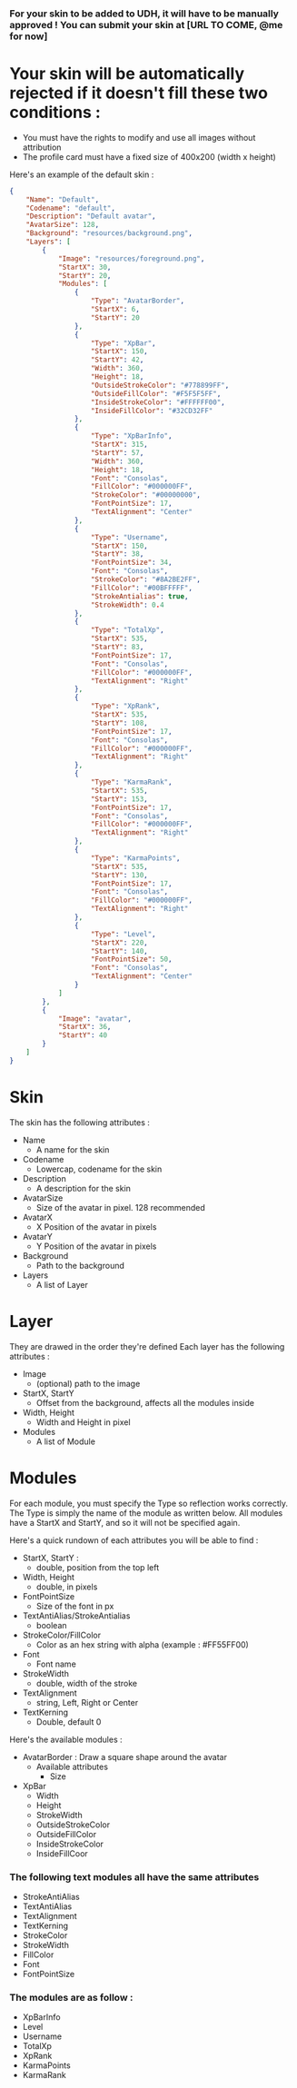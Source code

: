 ### For your skin to be added to UDH, it will have to be manually approved ! You can submit your skin at [URL TO COME, @me for now]
# Your skin will be automatically rejected if it doesn't fill these two conditions :
* You must have the rights to modify and use all images without attribution
* The profile card must have a fixed size of 400x200 (width x height)

Here's an example of the default skin :
```json
{
    "Name": "Default",
    "Codename": "default",
    "Description": "Default avatar",
    "AvatarSize": 128,
    "Background": "resources/background.png",
    "Layers": [
        {
            "Image": "resources/foreground.png",
            "StartX": 30,
            "StartY": 20,
            "Modules": [
                {
                    "Type": "AvatarBorder",
                    "StartX": 6,
                    "StartY": 20
                },
                {
                    "Type": "XpBar",
                    "StartX": 150,
                    "StartY": 42,
                    "Width": 360,
                    "Height": 18,
                    "OutsideStrokeColor": "#778899FF",
                    "OutsideFillColor": "#F5F5F5FF",
                    "InsideStrokeColor": "#FFFFFF00",
                    "InsideFillColor": "#32CD32FF"
                },
                {
                    "Type": "XpBarInfo",
                    "StartX": 315,
                    "StartY": 57,
                    "Width": 360,
                    "Height": 18,
                    "Font": "Consolas",
                    "FillColor": "#000000FF",
                    "StrokeColor": "#00000000",
                    "FontPointSize": 17,
                    "TextAlignment": "Center"
                },
                {
                    "Type": "Username",
                    "StartX": 150,
                    "StartY": 38,
                    "FontPointSize": 34,
                    "Font": "Consolas",
                    "StrokeColor": "#8A2BE2FF",
                    "FillColor": "#00BFFFFF",
                    "StrokeAntialias": true,
                    "StrokeWidth": 0.4
                },
                {
                    "Type": "TotalXp",
                    "StartX": 535,
                    "StartY": 83,
                    "FontPointSize": 17,
                    "Font": "Consolas",
                    "FillColor": "#000000FF",
                    "TextAlignment": "Right"
                },
                {
                    "Type": "XpRank",
                    "StartX": 535,
                    "StartY": 108,
                    "FontPointSize": 17,
                    "Font": "Consolas",
                    "FillColor": "#000000FF",
                    "TextAlignment": "Right"
                },
                {
                    "Type": "KarmaRank",
                    "StartX": 535,
                    "StartY": 153,
                    "FontPointSize": 17,
                    "Font": "Consolas",
                    "FillColor": "#000000FF",
                    "TextAlignment": "Right"
                },
                {
                    "Type": "KarmaPoints",
                    "StartX": 535,
                    "StartY": 130,
                    "FontPointSize": 17,
                    "Font": "Consolas",
                    "FillColor": "#000000FF",
                    "TextAlignment": "Right"
                },
                {
                    "Type": "Level",
                    "StartX": 220,
                    "StartY": 140,
                    "FontPointSize": 50,
                    "Font": "Consolas",
                    "TextAlignment": "Center"
                }
            ]
        },
        {
            "Image": "avatar",
            "StartX": 36,
            "StartY": 40
        }
    ]
}
```
# Skin
The skin has the following attributes :
* Name
    * A name for the skin
* Codename
    * Lowercap, codename for the skin
* Description
    * A description for the skin
* AvatarSize
    * Size of the avatar in pixel. 128 recommended
* AvatarX
    * X Position of the avatar in pixels
* AvatarY
    * Y Position of the avatar in pixels
* Background
    * Path to the background
* Layers
    * A list of Layer

# Layer
They are drawed in the order they're defined
Each layer has the following attributes :
* Image
    * (optional) path to the image
* StartX, StartY
    * Offset from the background, affects all the modules inside
* Width, Height
    * Width and Height in pixel
* Modules
    * A list of Module


# Modules
For each module, you must specify the Type so reflection works correctly. The Type is simply the name of the module as written below.
All modules have a StartX and StartY, and so it will not be specified again.

Here's a quick rundown of each attributes you will be able to find :

* StartX, StartY :
    * double, position from the top left
* Width, Height
    * double, in pixels
* FontPointSize
    * Size of the font in px
* TextAntiAlias/StrokeAntialias
    *  boolean
* StrokeColor/FillColor
    * Color as an hex string with alpha (example : #FF55FF00)
* Font
    * Font name
* StrokeWidth
    * double, width of the stroke
* TextAlignment
    * string, Left, Right or Center
* TextKerning
    * Double, default 0

Here's the available modules :
* AvatarBorder : Draw a square shape around the avatar
    * Available attributes
        * Size
* XpBar
    * Width
    * Height
    * StrokeWidth
    * OutsideStrokeColor
    * OutsideFillColor
    * InsideStrokeColor
    * InsideFillCoor

### The following text modules all have the same attributes
* StrokeAntiAlias
* TextAntiAlias
* TextAlignment
* TextKerning
* StrokeColor
* StrokeWidth
* FillColor
* Font
* FontPointSize

### The modules are as follow :

* XpBarInfo
* Level
* Username
* TotalXp
* XpRank
* KarmaPoints
* KarmaRank
